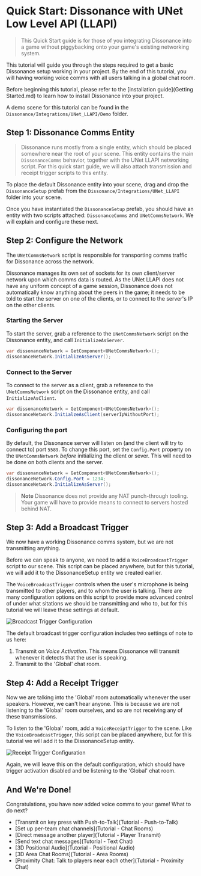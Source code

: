 # Quick Start: Dissonance with UNet Low Level API (LLAPI)

> This Quick Start guide is for those of you integrating Dissonance into a game without piggybacking onto your game's existing networking system.

This tutorial will guide you through the steps required to get a basic Dissonance setup working in your project. By the end of this tutorial, you will having working voice comms with all users talking in a global chat room.

Before beginning this tutorial, please refer to the [installation guide](Getting Started.md) to learn how to install Dissonance into your project.

A demo scene for this tutorial can be found in the `Dissonance/Integrations/UNet_LLAPI/Demo` folder.

## Step 1: Dissonance Comms Entity

> Dissonance runs mostly from a single entity, which should be placed somewhere near the root of your scene. This entity contains the main `DissonanceComms` behavior, together with the UNet LLAPI networking script. For this quick start guide, we will also attach transmission and receipt trigger scripts to this entity.

To place the default Dissonance entity into your scene, drag and drop the `DissonanceSetup` prefab from the `Dissonance/Integrations/UNet_LLAPI` folder into your scene.

Once you have instantiated the `DissonanceSetup` prefab, you should have an entity with two scripts attached: `DissonanceComms` and `UNetCommsNetwork`. We will explain and configure these next.

## Step 2: Configure the Network

The `UNetCommsNetwork` script is responsible for transporting comms traffic for Dissonance across the network. 

Dissonance manages its own set of sockets for its own client/server network upon which comms data is routed. As the UNet LLAPI does not have any uniform concept of a game session, Dissonance does not automatically know anything about the peers in the game; it needs to be told to start the server on one of the clients, or to connect to the server's IP on the other clients.

### Starting the Server

To start the server, grab a reference to the `UNetCommsNetwork` script on the Dissonance entity, and call `InitializeAsServer`.

```c#
var dissonanceNetwork = GetComponent<UNetCommsNetwork>();
dissonanceNetwork.InitializeAsServer();
```

### Connect to the Server

To connect to the server as a client, grab a reference to the `UNetCommsNetwork` script on the Dissonance entity, and call `InitializeAsClient`.

```c#
var dissonanceNetwork = GetComponent<UNetCommsNetwork>();
dissonanceNetwork.InitialzeAsClient(serverIpWithoutPort);
```

### Configuring the port

By default, the Dissonance server will listen on (and the client will try to connect to) port `5589`. To change this port, set the `Config.Port` property on the `UNetCommsNetwork` *before* initializing the client or sever. This will need to be done on both clients and the server.

```c#
var dissonanceNetwork = GetComponent<UNetCommsNetwork>();
dissonanceNetwork.Config.Port = 1234;
dissonanceNetwork.InitializeAsServer();
```

> **Note** Dissonance does not provide any NAT punch-through tooling. Your game will have to provide means to connect to servers hosted behind NAT.

## Step 3: Add a Broadcast Trigger

We now have a working Dissonance comms system, but we are not transmitting anything.

Before we can speak to anyone, we need to add a `VoiceBroadcastTrigger` script to our scene. This script can be placed anywhere, but for this tutorial, we will add it to the DissonanceSetup entity we created earlier.

The `VoiceBroadcastTrigger` controls when the user's microphone is being transmitted to other players, and to whom the user is talking. There are many configuration options on this script to provide more advanced control of under what sitations we should be transmitting and who to, but for this tutorial we will leave these settings at default.

![Broadcast Trigger Configuration](images/VoiceBroadcastTrigger_Default.png)

The default broadcast trigger configuration includes two settings of note to us here:
1. Transmit on *Voice Activation*. This means Dissonance will transmit whenever it detects that the user is speaking.
2. Transmit to the 'Global' chat room.

## Step 4: Add a Receipt Trigger

Now we are talking into the 'Global' room automatically whenever the user speakers. However, we can't hear anyone. This is because we are not listening to the 'Global' room ourselves, and so are not receiving any of these transmissions.

To listen to the 'Global' room, add a `VoiceReceiptTrigger` to the scene. Like the `VoiceBroadcastTrigger`, this script can be placed anywhere, but for this tutorial we will add it to the DissonanceSetup entity.

![Receipt Trigger Configuration](images/VoiceReceiptTrigger_Default.png)

Again, we will leave this on the default configuration, which should have trigger activation disabled and be listening to the 'Global' chat room.

## And We're Done!

Congratulations, you have now added voice comms to your game! What to do next?

* [Transmit on key press with Push-to-Talk](Tutorial - Push-to-Talk)
* [Set up per-team chat channels](Tutorial - Chat Rooms)
* [Direct message another player](Tutorial - Player Transmit)
* [Send text chat messages](Tutorial - Text Chat)
* [3D Positional Audio](Tutorial - Positional Audio)
* [3D Area Chat Rooms](Tutorial - Area Rooms)
* [Proximity Chat: Talk to players near each other](Tutorial - Proximity Chat)